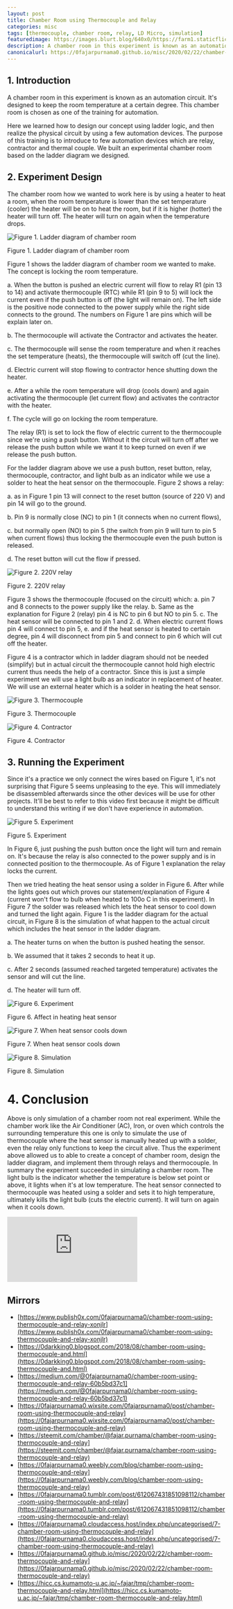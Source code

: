 ```yaml
---
layout: post
title: Chamber Room using Thermocouple and Relay
categories: misc
tags: [thermocouple, chamber room, relay, LD Micro, simulation]
featuredimage: https://images.blurt.blog/640x0/https://farm1.staticflickr.com/564/21426559735_52801c6e72_o_d.jpg
description: A chamber room in this experiment is known as an automation circuit. It's designed to keep the room temperature at a certain degree.
canonicalurl: https://0fajarpurnama0.github.io/misc/2020/02/22/chamber-room-thermocouple-and-relay
---
```


## 1\. Introduction

A chamber room in this experiment is known as an automation circuit. It's designed to keep the room temperature at a certain degree. This chamber room is chosen as one of the training for automation.

Here we learned how to design our concept using ladder logic, and then realize the physical circuit by using a few automation devices. The purpose of this training is to introduce to few automation devices which are relay, contractor and thermal couple. We built an experimental chamber room based on the ladder diagram we designed.

## 2\. Experiment Design

The chamber room how we wanted to work here is by using a heater to heat a room, when the room temperature is lower than the set temperature (cooler) the heater will be on to heat the room, but if it is higher (hotter) the heater will turn off. The heater will turn on again when the temperature drops.

![Figure 1. Ladder diagram of chamber room](https://farm6.staticflickr.com/5629/21239689879_d8cd7257f2_o_d.jpg)

Figure 1. Ladder diagram of chamber room

Figure 1 shows the ladder diagram of chamber room we wanted to make. The concept is locking the room temperature.

a. When the button is pushed an electric current will flow to relay R1 (pin 13 to 14) and activate thermocouple (RTC) while R1 (pin 9 to 5) will lock the current even if the push button is off (the light will remain on). The left side is the positive node connected to the power supply while the right side connects to the ground. The numbers on Figure 1 are pins which will be explain later on.

b. The thermocouple will activate the Contractor and activates the heater.

c. The thermocouple will sense the room temperature and when it reaches the set temperature (heats), the thermocouple will switch off (cut the line).

d. Electric current will stop flowing to contractor hence shutting down the heater.

e. After a while the room temperature will drop (cools down) and again activating the thermocouple (let current flow) and activates the contractor with the heater.

f. The cycle will go on locking the room temperature.

The relay (R1) is set to lock the flow of electric current to the thermocouple since we're using a push button. Without it the circuit will turn off after we release the push button while we want it to keep turned on even if we release the push button.

For the ladder diagram above we use a push button, reset button, relay, thermocouple, contractor, and light bulb as an indicator while we use a solder to heat the heat sensor on the thermocouple. Figure 2 shows a relay:

a. as in Figure 1 pin 13 will connect to the reset button (source of 220 V) and pin 14 will go to the ground.

b. Pin 9 is normally close (NC) to pin 1 (it connects when no current flows),

c. but normally open (NO) to pin 5 (the switch from pin 9 will turn to pin 5 when current flows) thus locking the thermocouple even the push button is released.

d. The reset button will cut the flow if pressed. 

![Figure 2. 220V relay](https://farm6.staticflickr.com/5729/20803880454_a5dc56b103_o_d.jpg)

Figure 2. 220V relay 


Figure 3 shows the thermocouple (focused on the circuit) which:
a. pin 7 and 8 connects to the power supply like the relay.
b. Same as the explanation for Figure 2 (relay) pin 4 is NC to pin 6 but NO to pin 5.
c. The heat sensor will be connected to pin 1 and 2.
d. When electric current flows pin 4 will connect to pin 5,
e. and if the heat sensor is heated to certain degree, pin 4 will disconnect from pin 5 and connect to pin 6 which will cut off the heater.

Figure 4 is a contractor which in ladder diagram should not be needed (simplify) but in actual circuit the thermocouple cannot hold high electric current thus needs the help of a contractor. Since this is just a simple experiment we will use a light bulb as an indicator in replacement of heater. We will use an external heater which is a solder in heating the heat sensor.

![Figure 3. Thermocouple](https://farm6.staticflickr.com/5789/21415679392_8b148c40d9_o_d.jpg)

Figure 3. Thermocouple 

![Figure 4. Contractor](https://farm6.staticflickr.com/5760/21238773838_6e8ae83e80_o_d.jpg)

Figure 4. Contractor

## 3\. Running the Experiment

Since it's a practice we only connect the wires based on Figure 1, it's not surprising that Figure 5 seems unpleasing to the eye. This will immediately be disassembled afterwards since the other devices will be use for other projects. It'll be best to refer to this video first because it might be difficult to understand this writing if we don't have experience in automation.

![Figure 5. Experiment](https://farm1.staticflickr.com/564/21426559735_52801c6e72_o_d.jpg)

Figure 5. Experiment

In Figure 6, just pushing the push button once the light will turn and remain on. It's because the relay is also connected to the power supply and is in connected position to the thermocouple. As of Figure 1 explanation the relay locks the current.

Then we tried heating the heat sensor using a solder in Figure 6. After while the lights goes out which proves our statement/explanation of Figure 4 (current won't flow to bulb when heated to 100o C in this experiment). In Figure 7 the solder was released which lets the heat sensor to cool down and turned the light again. Figure 1 is the ladder diagram for the actual circuit, in Figure 8 is the simulation of what happen to the actual circuit which includes the heat sensor in the ladder diagram.

a. The heater turns on when the button is pushed heating the sensor.

b. We assumed that it takes 2 seconds to heat it up.

c. After 2 seconds (assumed reached targeted temperature) activates the sensor and will cut the line.

d. The heater will turn off.

![Figure 6. Experiment](https://farm1.staticflickr.com/659/21400326976_e289015c65_o_d.jpg)

Figure 6. Affect in heating heat sensor

![Figure 7. When heat sensor cools down](https://farm6.staticflickr.com/5715/21434996331_edbbd4c1fd_o_d.jpg)

Figure 7. When heat sensor cools down

![Figure 8. Simulation](https://farm6.staticflickr.com/5780/21434992251_02d2960570_o_d.jpg)

Figure 8. Simulation

# 4\. Conclusion
Above is only simulation of a chamber room not real experiment. While the chamber work like the Air Conditioner (AC), Iron, or oven which controls the surrounding temperature this one is only to simulate the use of thermocouple where the heat sensor is manually heated up with a solder, even the relay only functions to keep the circuit alive. Thus the experiment above allowed us to able to create a concept of chamber room, design the ladder diagram, and implement them through relays and thermocouple. In summary the experiment succeeded in simulating a chamber room. The light bulb is the indicator whether the temperature is below set point or above, it lights when it's at low temperature. The heat sensor connected to thermocouple was heated using a solder and sets it to high temperature, ultimately kills the light bulb (cuts the electric current). It will turn on again when it cools down.

<div class="video-container"><iframe src="https://lbry.tv/$/embed/chamber-room-using-thermocouple-and/83b0a36ee56b8bde8f37c1a0b10b04fec9e59069" frameborder="0" allowfullscreen=""></iframe></div>

## Mirrors

*   [https://www.publish0x.com/0fajarpurnama0/chamber-room-using-thermocouple-and-relay-xonjlr](https://www.publish0x.com/0fajarpurnama0/chamber-room-using-thermocouple-and-relay-xonjlr)
*   [https://0darkking0.blogspot.com/2018/08/chamber-room-using-thermocouple-and.html](https://0darkking0.blogspot.com/2018/08/chamber-room-using-thermocouple-and.html)
*   [https://medium.com/@0fajarpurnama0/chamber-room-using-thermocouple-and-relay-60b5bd37c1](https://medium.com/@0fajarpurnama0/chamber-room-using-thermocouple-and-relay-60b5bd37c1)
*   [https://0fajarpurnama0.wixsite.com/0fajarpurnama0/post/chamber-room-using-thermocouple-and-relay](https://0fajarpurnama0.wixsite.com/0fajarpurnama0/post/chamber-room-using-thermocouple-and-relay)
*   [https://steemit.com/chamber/@fajar.purnama/chamber-room-using-thermocouple-and-relay](https://steemit.com/chamber/@fajar.purnama/chamber-room-using-thermocouple-and-relay)
*   [https://0fajarpurnama0.weebly.com/blog/chamber-room-using-thermocouple-and-relay](https://0fajarpurnama0.weebly.com/blog/chamber-room-using-thermocouple-and-relay)
*   [https://0fajarpurnama0.tumblr.com/post/612067431851098112/chamber-room-using-thermocouple-and-relay](https://0fajarpurnama0.tumblr.com/post/612067431851098112/chamber-room-using-thermocouple-and-relay)
*   [https://0fajarpurnama0.cloudaccess.host/index.php/uncategorised/7-chamber-room-using-thermocouple-and-relay](https://0fajarpurnama0.cloudaccess.host/index.php/uncategorised/7-chamber-room-using-thermocouple-and-relay)
*   [https://0fajarpurnama0.github.io/misc/2020/02/22/chamber-room-thermocouple-and-relay](https://0fajarpurnama0.github.io/misc/2020/02/22/chamber-room-thermocouple-and-relay)
*   [https://hicc.cs.kumamoto-u.ac.jp/~fajar/tmp/chamber-room-thermocouple-and-relay.html](https://hicc.cs.kumamoto-u.ac.jp/~fajar/tmp/chamber-room-thermocouple-and-relay.html)
